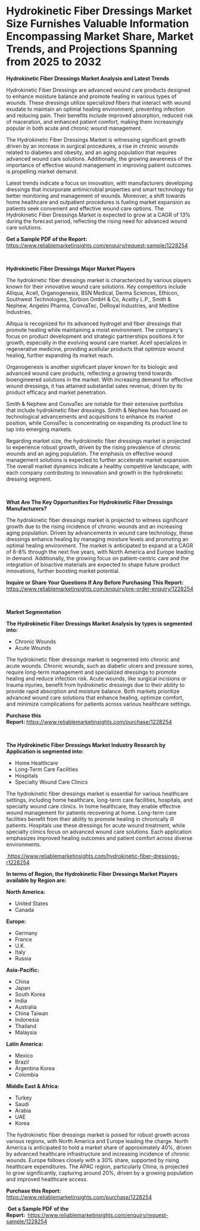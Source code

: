 <p><h1>Hydrokinetic Fiber Dressings Market Size Furnishes Valuable Information Encompassing Market Share, Market Trends, and Projections Spanning from 2025 to 2032</h1></p><p><strong>Hydrokinetic Fiber Dressings Market Analysis and Latest Trends</strong></p>
<p><p>Hydrokinetic Fiber Dressings are advanced wound care products designed to enhance moisture balance and promote healing in various types of wounds. These dressings utilize specialized fibers that interact with wound exudate to maintain an optimal healing environment, preventing infection and reducing pain. Their benefits include improved absorption, reduced risk of maceration, and enhanced patient comfort, making them increasingly popular in both acute and chronic wound management.</p><p>The Hydrokinetic Fiber Dressings Market is witnessing significant growth driven by an increase in surgical procedures, a rise in chronic wounds related to diabetes and obesity, and an aging population that requires advanced wound care solutions. Additionally, the growing awareness of the importance of effective wound management in improving patient outcomes is propelling market demand.</p><p>Latest trends indicate a focus on innovation, with manufacturers developing dressings that incorporate antimicrobial properties and smart technology for better monitoring and management of wounds. Moreover, a shift towards home healthcare and outpatient procedures is fueling market expansion as patients seek convenient and effective wound care options. The Hydrokinetic Fiber Dressings Market is expected to grow at a CAGR of 13% during the forecast period, reflecting the rising need for advanced wound care solutions.</p></p>
<p><strong>Get a Sample PDF of the Report:&nbsp;</strong> <a href="https://www.reliablemarketinsights.com/enquiry/request-sample/1228254?utm_campaign=3503&utm_medium=2&utm_source=Github&utm_content=ia&utm_term=19042025&utm_id=hydrokinetic-fiber-dressings">https://www.reliablemarketinsights.com/enquiry/request-sample/1228254</a></p>
<p>&nbsp;</p>
<p><strong>Hydrokinetic Fiber Dressings Major Market Players</strong></p>
<p><p>The hydrokinetic fiber dressings market is characterized by various players known for their innovative wound care solutions. Key competitors include Alliqua, Acell, Organogenesis, BSN Medical, Derma Sciences, Ethicon, Southwest Technologies, Sorbion GmbH & Co, Acelity L.P., Smith & Nephew, Angelini Pharma, ConvaTec, DeRoyal Industries, and Medline Industries.</p><p>Alliqua is recognized for its advanced hydrogel and fiber dressings that promote healing while maintaining a moist environment. The company's focus on product development and strategic partnerships positions it for growth, especially in the evolving wound care market. Acell specializes in regenerative medicine, providing acellular products that optimize wound healing, further expanding its market reach.</p><p>Organogenesis is another significant player known for its biologic and advanced wound care products, reflecting a growing trend towards bioengineered solutions in the market. With increasing demand for effective wound dressings, it has attained substantial sales revenue, driven by its product efficacy and market penetration.</p><p>Smith & Nephew and ConvaTec are notable for their extensive portfolios that include hydrokinetic fiber dressings. Smith & Nephew has focused on technological advancements and acquisitions to enhance its market position, while ConvaTec is concentrating on expanding its product line to tap into emerging markets.</p><p>Regarding market size, the hydrokinetic fiber dressings market is projected to experience robust growth, driven by the rising prevalence of chronic wounds and an aging population. The emphasis on effective wound management solutions is expected to further accelerate market expansion. The overall market dynamics indicate a healthy competitive landscape, with each company contributing to innovation and growth in the hydrokinetic dressing segment.</p></p>
<p>&nbsp;</p>
<p><strong>What Are The Key Opportunities For Hydrokinetic Fiber Dressings Manufacturers?</strong></p>
<p><p>The hydrokinetic fiber dressings market is projected to witness significant growth due to the rising incidence of chronic wounds and an increasing aging population. Driven by advancements in wound care technology, these dressings enhance healing by managing moisture levels and promoting an optimal healing environment. The market is anticipated to expand at a CAGR of 6-8% through the next five years, with North America and Europe leading in demand. Additionally, the growing focus on patient-centric care and the integration of bioactive materials are expected to shape future product innovations, further boosting market potential.</p></p>
<p><strong>Inquire or Share Your Questions If Any Before Purchasing This Report:</strong> <a href="https://www.reliablemarketinsights.com/enquiry/pre-order-enquiry/1228254?utm_campaign=3503&utm_medium=2&utm_source=Github&utm_content=ia&utm_term=19042025&utm_id=hydrokinetic-fiber-dressings">https://www.reliablemarketinsights.com/enquiry/pre-order-enquiry/1228254</a></p>
<p>&nbsp;</p>
<p><strong>Market Segmentation</strong></p>
<p><strong>The Hydrokinetic Fiber Dressings Market Analysis by types is segmented into:</strong></p>
<p><ul><li>Chronic Wounds</li><li>Acute Wounds</li></ul></p>
<p><p>The hydrokinetic fiber dressings market is segmented into chronic and acute wounds. Chronic wounds, such as diabetic ulcers and pressure sores, require long-term management and specialized dressings to promote healing and reduce infection risk. Acute wounds, like surgical incisions or trauma injuries, benefit from hydrokinetic dressings due to their ability to provide rapid absorption and moisture balance. Both markets prioritize advanced wound care solutions that enhance healing, optimize comfort, and minimize complications for patients across various healthcare settings.</p></p>
<p><strong>Purchase this Report:&nbsp;</strong><a href="https://www.reliablemarketinsights.com/purchase/1228254?utm_campaign=3503&utm_medium=2&utm_source=Github&utm_content=ia&utm_term=19042025&utm_id=hydrokinetic-fiber-dressings">https://www.reliablemarketinsights.com/purchase/1228254</a></p>
<p>&nbsp;</p>
<p><strong>The Hydrokinetic Fiber Dressings Market Industry Research by Application is segmented into:</strong></p>
<p><ul><li>Home Healthcare</li><li>Long-Term Care Facilities</li><li>Hospitals</li><li>Specialty Wound Care Clinics</li></ul></p>
<p><p>The hydrokinetic fiber dressings market is essential for various healthcare settings, including home healthcare, long-term care facilities, hospitals, and specialty wound care clinics. In home healthcare, they enable effective wound management for patients recovering at home. Long-term care facilities benefit from their ability to promote healing in chronically ill patients. Hospitals use these dressings for acute wound treatment, while specialty clinics focus on advanced wound care solutions. Each application emphasizes improved healing outcomes and patient comfort across diverse environments.</p></p>
<p><a href="https://www.reliablemarketinsights.com/hydrokinetic-fiber-dressings-r1228254?utm_campaign=3503&utm_medium=2&utm_source=Github&utm_content=ia&utm_term=19042025&utm_id=hydrokinetic-fiber-dressings">&nbsp;https://www.reliablemarketinsights.com/hydrokinetic-fiber-dressings-r1228254</a></p>
<p><strong>In terms of Region, the Hydrokinetic Fiber Dressings Market Players available by Region are:</strong></p>
<p>
    <p> <strong> North America: </strong>
        <ul>
            <li>United States</li>
            <li>Canada</li>
        </ul>
        </p> 
    <p> <strong> Europe: </strong>
        <ul>
            <li>Germany</li>
            <li>France</li>
            <li>U.K.</li>
            <li>Italy</li>
            <li>Russia</li>
        </ul>
        </p> 
    <p> <strong> Asia-Pacific: </strong>
        <ul>
            <li>China</li>
            <li>Japan</li>
            <li>South Korea</li>
            <li>India</li>
            <li>Australia</li>
            <li>China Taiwan</li>
            <li>Indonesia</li>
            <li>Thailand</li>
            <li>Malaysia</li>
        </ul>
        </p> 
    <p> <strong> Latin America: </strong>
        <ul>
            <li>Mexico</li>
            <li>Brazil</li>
            <li>Argentina Korea</li>
            <li>Colombia</li>
        </ul>
        </p> 
    <p> <strong> Middle East & Africa: </strong>
        <ul>
            <li>Turkey</li>
            <li>Saudi</li>
            <li>Arabia</li>
            <li>UAE</li>
            <li>Korea</li>
        </ul>
    </p>
    </p>
<p><p>The hydrokinetic fiber dressings market is poised for robust growth across various regions, with North America and Europe leading the charge. North America is anticipated to hold a market share of approximately 40%, driven by advanced healthcare infrastructure and increasing incidence of chronic wounds. Europe follows closely with a 30% share, supported by rising healthcare expenditures. The APAC region, particularly China, is projected to grow significantly, capturing around 20%, driven by a growing population and improved healthcare access.</p></p>
<p><strong>Purchase this Report: </strong><a href="https://www.reliablemarketinsights.com/purchase/1228254?utm_campaign=3503&utm_medium=2&utm_source=Github&utm_content=ia&utm_term=19042025&utm_id=hydrokinetic-fiber-dressings">https://www.reliablemarketinsights.com/purchase/1228254</a></p>
<p>&nbsp;<strong>Get a Sample PDF of the Report:&nbsp;&nbsp;</strong><a href="https://www.reliablemarketinsights.com/enquiry/request-sample/1228254?utm_campaign=3503&utm_medium=2&utm_source=Github&utm_content=ia&utm_term=19042025&utm_id=hydrokinetic-fiber-dressings">https://www.reliablemarketinsights.com/enquiry/request-sample/1228254</a></p>
<p><strong></strong></p>
<p><p></p><p></p><p></p></p>